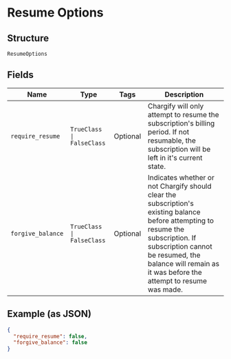
# Resume Options

## Structure

`ResumeOptions`

## Fields

| Name | Type | Tags | Description |
|  --- | --- | --- | --- |
| `require_resume` | `TrueClass \| FalseClass` | Optional | Chargify will only attempt to resume the subscription's billing period. If not resumable, the subscription will be left in it's current state. |
| `forgive_balance` | `TrueClass \| FalseClass` | Optional | Indicates whether or not Chargify should clear the subscription's existing balance before attempting to resume the subscription. If subscription cannot be resumed, the balance will remain as it was before the attempt to resume was made. |

## Example (as JSON)

```json
{
  "require_resume": false,
  "forgive_balance": false
}
```

